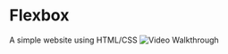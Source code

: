 # Flexbox
A simple website using HTML/CSS
<img src='http://g.recordit.co/gglzMtAxAw.gif' title='Video Walkthrough' />
